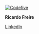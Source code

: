 [![Codefive](https://github.com/code5rick/code5rick/assets/131262825/9be22d32-3397-443a-8197-3382baffefa3)](https://codefive.pt)

<b>Ricardo Freire</b>

[LinkedIn](https://www.linkedin.com/in/ricfreire/)




